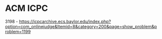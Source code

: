 # ACM ICPC

3198 - https://icpcarchive.ecs.baylor.edu/index.php?option=com_onlinejudge&Itemid=8&category=200&page=show_problem&problem=1199
